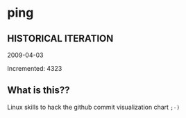# ping

## HISTORICAL ITERATION
2009-04-03

Incremented: 4323

## What is this?? 
Linux skills to hack the github commit visualization chart `;-)`
